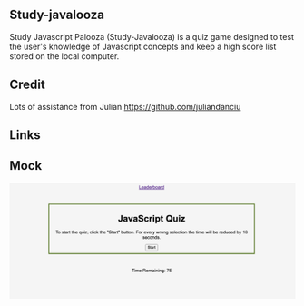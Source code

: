 ## Study-javalooza

Study Javascript Palooza (Study-Javalooza) is a quiz game designed to test the user's knowledge of Javascript concepts and keep a high score list stored on the local computer.

## Credit

Lots of assistance from Julian https://github.com/juliandanciu

## Links



## Mock

![screenshot](study%20screenshot.png?raw=true "Home Page")
